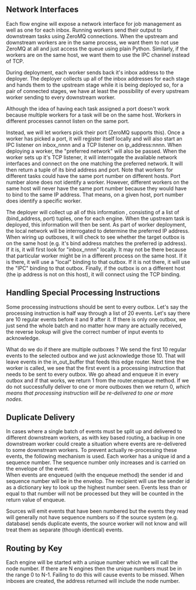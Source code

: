 ## Network Interfaces

Each flow engine will expose a network interface for job management as well as one for each inbox.  Running workers 
send their output to downstream tasks using ZeroMQ connections.  When the upstream and downstream workers are 
in the same process, we want them to not use ZeroMQ at all and just access the queue using plain Python.  Similarly, 
if the workers are on the same host, we want them to use the IPC channel instead of TCP.  

During deployment, each worker sends back it's inbox address to the deployer.  The deployer collects up all of 
the inbox addresses  for each stage and hands them to the upstream stage while it is being deployed so, for a pair 
of connected stages, we have at least the possibility of every upstream worker sending to every downstream worker.

Although the idea of having each task assigned a port doesn't work because multiple workers for a task will be 
on the same host.  Workers in different processes cannot listen on the same port. 

Instead, we will let workers pick their port (ZeroMQ supports this).  Once a worker has picked a port, it will 
register itself locally and will also start an IPC listener on inbox_nnnn and a TCP listener on ip_address:nnnn.  When 
deploying a worker, the "preferred network" will also be passed. When the worker sets up it's TCP listener, it 
will interrogate the available network interfaces and connect on the one matching the preferred network. It 
will then return a tuple of its bind address and port.  Note that workers for different tasks could have the 
same port number on different hosts.  Port number alone does not identify a worker.  However, different workers on the 
same host will never have the same port number because they would have to bind to the same IP address.  That means, 
on a given host, port number does identify a specific worker.     

The deployer will collect up all of this information , consisting of a list of (bind_address, port) tuples, one for 
each engine.  When the upstream task is deployed, this information will then be sent.  As part of worker deployment, 
the local network will be interrogated to determine the preferred IP address.  When wiring up outboxes, it will 
check to see whether the target outbox is on the same host (e.g. it's bind address matches the preferred ip address).
If it is, it will first look for "inbox_nnnn" locally.  It may not be there because that particular worker might 
be in a different process on the same host.  If it is there, it will use a "local" binding to that outbox.  If 
it is not there, it will use the "IPC" binding to that outbox.  Finally, if the outbox is on a different host
(the ip address is not on this host), it will connect using the TCP binding.

## Handling Special Processing Instructions

Some processing instructions should be sent to every outbox.  Let's say the processing instruction is half way 
through a list of 20 events. Let's say there are 10 regular events before it and 9 after it.   If there is only one 
outbox, we just send the whole batch and no matter how many are actually received, the reverse lookup will give the 
correct number of input events to acknowledge.  

What do we do if there are multiple outboxes ?  We send the first 10 regular events to the selected outbox and 
we just acknowledge those 10.  That will leave events in the in_out_buffer that feeds this edge router.  Next 
time the worker is called, we see that the first event is a processing instruction that needs to be sent to 
every outbox.  We go ahead and enqueue it in every outbox and if that works, we return 1 from the router.enqueue 
method. If we do not successfully deliver to one or more outboxes then we return 0, _which means that processing 
instruction will be re-delivered to one or more nodes_.  

## Duplicate Delivery

In cases where a single batch of events must be split up and delivered to different downstream workers, as with key 
based routing, a backup in one downstream worker could create a situation where events are re-delivered to some 
downstream workers. To prevent actually re-processing these events, the following mechanism is used.  Each worker has 
a unique id and a sequence number. The sequence number only increases and is carried on the envelope of the event.  
When events are enqueued (with the enqueue method) the sender id and sequence number will be in the envelop.  The 
recipient will use the sender id as a dictionary key to look up the highest number seen.  Events less than or equal to 
that number will not be processed but they will be counted in the return value of enqueue.

Sources will emit events that have been numbered but the events they read will generally not have sequence numbers 
so if the source system (e.g. database) sends duplicate events, the source worker will not know and will treat them 
as separate (though identical) events.

## Routing by Key

Each engine will be started with a unique number which we will call the node number.  If there are N engines then the 
unique numbers must be in the range 0 to N-1. Failing to do this will cause events to be missed.  When inboxes are 
created, the address returned will include the node number.  

